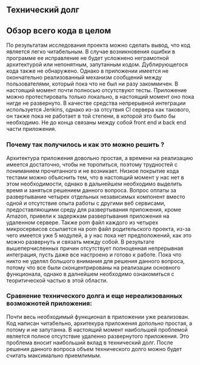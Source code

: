 ## Технический долг

## Обзор всего кода в целом
   По результатам исследования проекта можно сделать вывод, что код является легко
читабельным. В случае возникновения ошибки в программе ее исправление не будет
усложнено неграмотной архитектурой или непонятным, запутанным кодом. Дублирующегося
кода также не обнаружено.
   Однако в приложении имеется не окончательно реализованный механизм сообщений между
пользователями, который пока что не был ни разу закоммичен. В настоящий момент почти
полносью отсутствуют тесты. Приложение можно протестировать только локально, в настоящий
момент оно пока нигде не развернуто. В качестве средства непрерывной интеграции
используется Jenkins, однако из-за отсутвия CI сервера как такового, он также пока
не работает в той степени, в которой это было бы необходимо. Не до конца связаны
между собой front end и back end части приложения.

### Почему так получилось и как это можно решить ?
   Архитектура приложения довольно простая, а времени на реализацию имеется достаточно,
чтобы не торопиться, поэтому трудностей с пониманием прочитанного и не возникает.
   Низкое покрытие кода тестами можно объяснить тем, что в настоящий момент у нас
нет в этом необходимости, однако в дальнейшем необходимо выделить время и заняться
решением данного вопроса.
   Вопрос оплаты за развертывание четырех отдельных независимых компонент вместо
одной и отсутствие опыта работы с другими веб сервисами, предоставляющими среду
для развертывания приложения, кроме Amazon, привели к задержкам развертывания
приложения на удаленном сервере. Также pom файл каждого из четырех микросервисов
ссылается на pom файл родительского проекта, из-за чего имеется уже 5 модулей,
а у нас пока нет предположений, как это можно развернуть и связать между собой.
В результате вышеперчисленных причин отсутствует полноценная непрерывная интеграция,
пусть даже все настроено и готово к работе. Пока что никто не уделял большого внимания
для решения данного вопроса, потому что все были сконцентрированы на реализации 
основного функционала, однако в далнейшем необходимо ознакомиться с теоритической
частью в этой области. 

### Cравнение технического долга и еще нереализованных возможнотей приложения:
  Почти весь необходимый функционал в приложении уже реализован. Код написан читабельно,
архитекура приложения допольно простая, а потому и не запутанна. В настоящий момент
наибольшей проблемой является полное отсутствие удаленно развернутого приложения. 
Это проблема вносит наибольший вклад в технический долг. После решения данного
вопроса объем технического долго можно будет считать максимально приемлимым.
